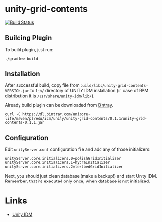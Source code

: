 # unity-grid-contents

[![Build Status](https://travis-ci.org/unicore-life/unity-grid-contents.svg?branch=master)](https://travis-ci.org/unicore-life/unity-grid-contents)

## Building Plugin

To build plugin, just run:

```bash
./gradlew build
```

## Installation

After successful build, copy file from `build/libs/unity-grid-contents-VERSION.jar`
to `lib/` directory of UNITY IDM installation
(in case of RPM distribution it is `/usr/share/unity-idm/lib/`).

Already build plugin can be downloaded from [Bintray](https://bintray.com/unicore-life/maven).

```
curl -O https://dl.bintray.com/unicore-life/maven/pl/edu/icm/unity/unity-grid-contents/0.1.1/unity-grid-contents-0.1.1.jar
```

## Configuration

Edit `unityServer.conf` configuration file and add any of those initializers:

```
unityServer.core.initializers.0=polishGridInitializer
unityServer.core.initializers.1=hydraInitializer
unityServer.core.initializers.2=testbedGridInitializer
```

Next, you should just clean database (make a backup!) and start Unity IDM.
Remember, that its executed only once, when database is not initialized.


# Links

* [Unity IDM](http://unity-idm.eu)

